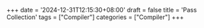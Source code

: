 +++
date = '2024-12-31T12:15:30+08:00'
draft = false
title = 'Pass Collection'
tags = ["Compiler"]
categories = ["Compiler"]
+++

